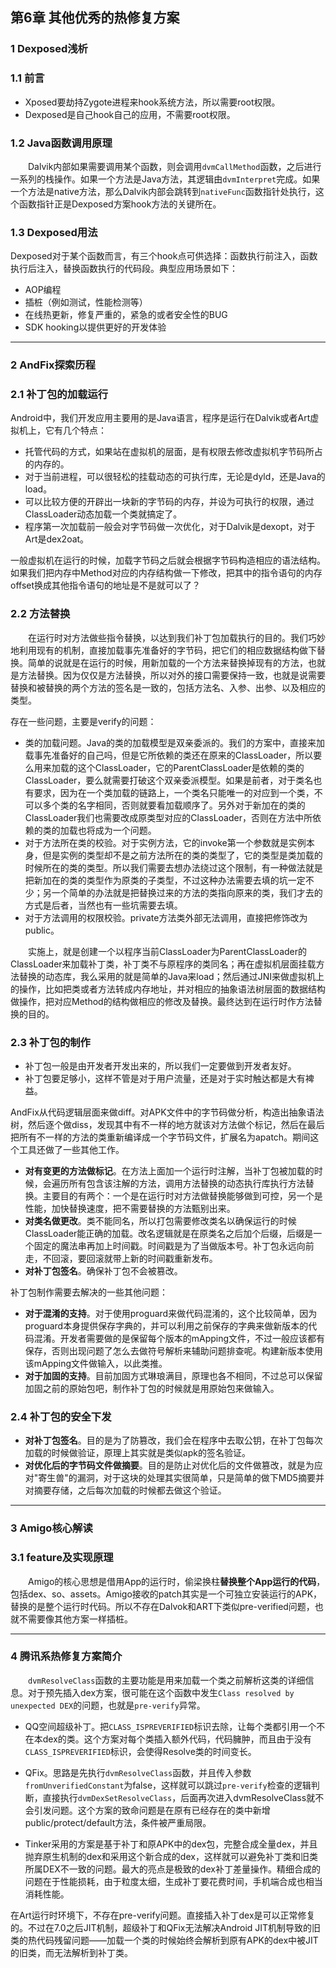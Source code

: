 ## 第6章 其他优秀的热修复方案

### 1 Dexposed浅析

### 1.1 前言

* Xposed要劫持Zygote进程来hook系统方法，所以需要root权限。
* Dexposed是自己hook自己的应用，不需要root权限。

### 1.2 Java函数调用原理

　　Dalvik内部如果需要调用某个函数，则会调用`dvmCallMethod`函数，之后进行一系列的栈操作。如果一个方法是Java方法，其逻辑由`dvmInterpret`完成。如果一个方法是native方法，那么Dalvik内部会跳转到`nativeFunc`函数指针处执行，这个函数指针正是Dexposed方案hook方法的关键所在。

### 1.3 Dexposed用法

Dexposed对于某个函数而言，有三个hook点可供选择：函数执行前注入，函数执行后注入，替换函数执行的代码段。典型应用场景如下：

* AOP编程
* 插桩（例如测试，性能检测等）
* 在线热更新，修复严重的，紧急的或者安全性的BUG
* SDK hooking以提供更好的开发体验

***

### 2 AndFix探索历程

### 2.1 补丁包的加载运行

Android中，我们开发应用主要用的是Java语言，程序是运行在Dalvik或者Art虚拟机上，它有几个特点：

* 托管代码的方式，如果站在虚拟机的层面，是有权限去修改虚拟机字节码所占的内存的。
* 对于当前进程，可以很轻松的挂载动态的可执行库，无论是dyld，还是Java的load。
* 可以比较方便的开辟出一块新的字节码的内存，并设为可执行的权限，通过ClassLoader动态加载一个类就搞定了。
* 程序第一次加载前一般会对字节码做一次优化，对于Dalvik是dexopt，对于Art是dex2oat。

一般虚拟机在运行的时候，加载字节码之后就会根据字节码构造相应的语法结构。如果我们把内存中Method对应的内存结构做一下修改，把其中的指令语句的内存offset换成其他指令语句的地址是不是就可以了？

### 2.2 方法替换

　　在运行时对方法做些指令替换，以达到我们补丁包加载执行的目的。我们巧妙地利用现有的机制，直接加载事先准备好的字节码，把它们的相应数据结构做下替换。简单的说就是在运行的时候，用新加载的一个方法来替换掉现有的方法，也就是方法替换。因为仅仅是方法替换，所以对外的接口需要保持一致，也就是说需要替换和被替换的两个方法的签名是一致的，包括方法名、入参、出参、以及相应的类型。

存在一些问题，主要是verify的问题：

* 类的加载问题。Java的类的加载模型是双亲委派的。我们的方案中，直接来加载事先准备好的自己吗，但是它所依赖的类还在原来的ClassLoader，所以要么用来加载的这个ClassLoader，它的ParentClassLoader是依赖的类的ClassLoader，要么就需要打破这个双亲委派模型。如果是前者，对于类名也有要求，因为在一个类加载的链路上，一个类名只能唯一的对应到一个类，不可以多个类的名字相同，否则就要看加载顺序了。另外对于新加在的类的ClassLoader我们也需要改成原类型对应的ClassLoader，否则在方法中所依赖的类的加载也将成为一个问题。
* 对于方法所在类的校验。对于实例方法，它的invoke第一个参数就是实例本身，但是实例的类型却不是之前方法所在的类的类型了，它的类型是类加载的时候所在的类的类型。所以我们需要去想办法绕过这个限制，有一种做法就是把新加在的类的类型作为原类的子类型，不过这种办法需要去填的坑一定不少；另一个简单的办法就是把替换过来的方法的类指向原来的类，我们才去的方式是后者，当然也有一些坑需要去填。
* 对于方法调用的权限校验。private方法类外部无法调用，直接把修饰改为public。

　　实施上，就是创建一个以程序当前ClassLoader为ParentClassLoader的ClassLoader来加载补丁类，补丁类不与原程序的类同名；再在虚拟机层面挂载方法替换的动态库，我么采用的就是简单的Java来load；然后通过JNI来做虚拟机上的操作，比如把类或者方法转成内存地址，并对相应的抽象语法树层面的数据结构做操作，把对应Method的结构做相应的修改及替换。最终达到在运行时作方法替换的目的。

### 2.3 补丁包的制作

* 补丁包一般是由开发者开发出来的，所以我们一定要做到开发者友好。
* 补丁包要足够小，这样不管是对于用户流量，还是对于实时触达都是大有裨益。

AndFix从代码逻辑层面来做diff。对APK文件中的字节码做分析，构造出抽象语法树，然后逐个做diss，发现其中有不一样的地方就该对方法做个标记，然后在最后把所有不一样的方法的类重新编译成一个字节码文件，扩展名为apatch。期间这个工具还做了一些其他工作。

* **对有变更的方法做标记**。在方法上面加一个运行时注解，当补丁包被加载的时候，会遍历所有包含该注解的方法，调用方法替换的动态执行库执行方法替换。主要目的有两个：一个是在运行时对方法做替换能够做到可控，另一个是性能，加快替换速度，把不需要替换的方法甄别出来。
* **对类名做更改**。类不能同名，所以打包需要修改类名以确保运行的时候ClassLoader能正确的加载。改名逻辑就是在原类名之后加个后缀，后缀是一个固定的魔法串再加上时间戳。时间戳是为了当做版本号。补丁包永远向前走，不回滚，要回滚就带上新的时间戳重新发布。
* **对补丁包签名**。确保补丁包不会被篡改。

补丁包制作需要去解决的一些其他问题：

* **对于混淆的支持**。对于使用proguard来做代码混淆的，这个比较简单，因为proguard本身提供保存字典的，并可以利用之前保存的字典来做新版本的代码混淆。开发者需要做的是保留每个版本的mApping文件，不过一般应该都有保存，否则出现问题了怎么去做符号解析来辅助问题排查呢。构建新版本使用该mApping文件做输入，以此类推。
* **对于加固的支持**。目前加固方式琳琅满目，原理也各不相同，不过总可以保留加固之前的原始包吧，制作补丁包的时候就是用原始包来做输入。

### 2.4 补丁包的安全下发

* **对补丁包签名**。目的是为了防篡改，我们会在程序中去取公钥，在补丁包每次加载的时候做验证，原理上其实就是类似apk的签名验证。
* **对优化后的字节码文件做摘要**。目的是防止对优化后的文件做篡改，就是为应对"寄生兽"的漏洞，对于这块的处理其实很简单，只是简单的做下MD5摘要并对摘要存储，之后每次加载的时候都去做这个验证。

***

### 3 Amigo核心解读

### 3.1 feature及实现原理

　　Amigo的核心思想是借用App的运行时，偷梁换柱**替换整个App运行的代码**，包括dex、so、assets。Amigo接收的patch其实是一个可独立安装运行的APK，替换的是整个运行时代码。所以不存在Dalvok和ART下类似pre-verified问题，也就不需要像其他方案一样插桩。

***

### 4 腾讯系热修复方案简介

　　`dvmResolveClass`函数的主要功能是用来加载一个类之前解析这类的详细信息。对于预先插入dex方案，很可能在这个函数中发生`Class resolved by unexpected DEX`的问题，也就是`pre-verify`异常。

* QQ空间超级补丁。把`CLASS_ISPREVERIFIED`标识去除，让每个类都引用一个不在本dex的类。这个方案对每个类插入额外代码，代码臃肿，而且由于没有`CLASS_ISPREVERIFIED`标识，会使得Resolve类的时间变长。
* QFix。思路是先执行`dvmResolveClass`函数，并且传入参数`fromUnverifiedConstant`为false，这样就可以跳过`pre-verify`检查的逻辑判断，直接执行`dvmDexSetResolveClass`，后面再次进入dvmResolveClass就不会引发问题。这个方案的致命问题是在原有已经存在的类中新增public/protect/default方法，条件被严重局限。

* Tinker采用的方案是基于补丁和原APK中的dex包，完整合成全量dex，并且抛弃原生机制的dex和采用这个新合成的dex，这样就可以避免补丁类和旧类所属DEX不一致的问题。最大的亮点是极致的dex补丁差量操作。精细合成的问题在于性能损耗，由于粒度太细，生成补丁要花费时间，手机端合成也相当消耗性能。

在Art运行时环境下，不存在pre-verify问题。直接插入补丁dex是可以正常修复的。不过在7.0之后JIT机制，超级补丁和QFix无法解决Android JIT机制导致的旧类的热代码残留问题——加载一个类的时候始终会解析到原有APK的dex中被JIT的旧类，而无法解析到补丁类。